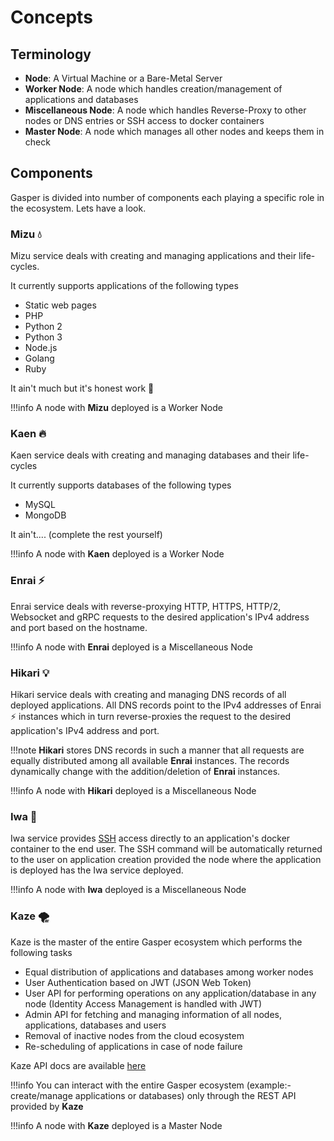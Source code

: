 # Concepts

## Terminology

* **Node**: A Virtual Machine or a Bare-Metal Server
* **Worker Node**: A node which handles creation/management of applications and databases
* **Miscellaneous Node**: A node which handles Reverse-Proxy to other nodes or DNS entries or SSH access to docker containers
* **Master Node**: A node which manages all other nodes and keeps them in check

## Components

Gasper is divided into number of components each playing a specific role in the ecosystem. Lets have a look.

### Mizu 💧 

Mizu service deals with creating and managing applications and their life-cycles.

It currently supports applications of the following types

* Static web pages
* PHP
* Python 2
* Python 3
* Node.js
* Golang
* Ruby

It ain't much but it's honest work 🥳

!!!info
    A node with **Mizu** deployed is a Worker Node

### Kaen 🔥

Kaen service deals with creating and managing databases and their life-cycles

It currently supports databases of the following types

* MySQL
* MongoDB

It ain't.... (complete the rest yourself)

!!!info
    A node with **Kaen** deployed is a Worker Node

### Enrai ⚡

Enrai service deals with reverse-proxying HTTP, HTTPS, HTTP/2, Websocket and gRPC requests to the desired application's IPv4 address and port based on the hostname.

!!!info
    A node with **Enrai** deployed is a Miscellaneous Node

### Hikari 💡

Hikari service deals with creating and managing DNS records of all deployed applications. All DNS records point to the IPv4 addresses of Enrai ⚡ instances which in turn reverse-proxies the request to the desired application's IPv4 address and port.

!!!note
    **Hikari** stores DNS records in such a manner that all requests are equally distributed among all available **Enrai** instances. The records dynamically change with the addition/deletion of **Enrai** instances.

!!!info
    A node with **Hikari** deployed is a Miscellaneous Node

### Iwa 🗿 

Iwa service provides [SSH](https://www.ssh.com/ssh/protocol/) access directly to an application's docker container to the end user.
The SSH command will be automatically returned to the user on application creation provided the node where the application is deployed has the Iwa service deployed.

!!!info
    A node with **Iwa** deployed is a Miscellaneous Node

### Kaze 🌪 

Kaze is the master of the entire Gasper ecosystem which performs the following tasks

* Equal distribution of applications and databases among worker nodes
* User Authentication based on JWT (JSON Web Token)
* User API for performing operations on any application/database in any node (Identity Access Management is handled with JWT)
* Admin API for fetching and managing information of all nodes, applications, databases and users
* Removal of inactive nodes from the cloud ecosystem
* Re-scheduling of applications in case of node failure

Kaze API docs are available [here](/api)

!!!info
    You can interact with the entire Gasper ecosystem (example:- create/manage applications or databases) only through the REST API provided by **Kaze**

!!!info
    A node with **Kaze** deployed is a Master Node
